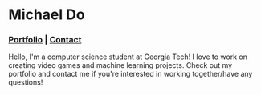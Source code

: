 # Michael Do
### [Portfolio](https://michaeldo.dev/) | [Contact](mycoaldough@gmail.com)

Hello, I'm a computer science student at Georgia Tech! I love to work on creating video games and machine learning projects. Check out my portfolio and contact me if you're interested in working together/have any questions!
